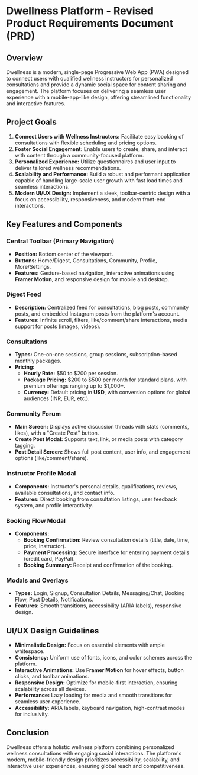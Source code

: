 
# Dwellness Platform - Revised Product Requirements Document (PRD)

## Overview
Dwellness is a modern, single-page Progressive Web App (PWA) designed to connect users with qualified wellness instructors for personalized consultations and provide a dynamic social space for content sharing and engagement. The platform focuses on delivering a seamless user experience with a mobile-app-like design, offering streamlined functionality and interactive features.

## Project Goals
1. **Connect Users with Wellness Instructors:** Facilitate easy booking of consultations with flexible scheduling and pricing options.
2. **Foster Social Engagement:** Enable users to create, share, and interact with content through a community-focused platform.
3. **Personalized Experience:** Utilize questionnaires and user input to deliver tailored wellness recommendations.
4. **Scalability and Performance:** Build a robust and performant application capable of handling large-scale user growth with fast load times and seamless interactions.
5. **Modern UI/UX Design:** Implement a sleek, toolbar-centric design with a focus on accessibility, responsiveness, and modern front-end interactions.

## Key Features and Components

### Central Toolbar (Primary Navigation)
- **Position:** Bottom center of the viewport.
- **Buttons:** Home/Digest, Consultations, Community, Profile, More/Settings.
- **Features:** Gesture-based navigation, interactive animations using **Framer Motion**, and responsive design for mobile and desktop.

### Digest Feed
- **Description:** Centralized feed for consultations, blog posts, community posts, and embedded Instagram posts from the platform's account.
- **Features:** Infinite scroll, filters, like/comment/share interactions, media support for posts (images, videos).

### Consultations
- **Types:** One-on-one sessions, group sessions, subscription-based monthly packages.
- **Pricing:** 
   - **Hourly Rate:** $50 to $200 per session.
   - **Package Pricing:** $200 to $500 per month for standard plans, with premium offerings ranging up to $1,000+.
   - **Currency:** Default pricing in **USD**, with conversion options for global audiences (INR, EUR, etc.).

### Community Forum
- **Main Screen:** Displays active discussion threads with stats (comments, likes), with a "Create Post" button.
- **Create Post Modal:** Supports text, link, or media posts with category tagging.
- **Post Detail Screen:** Shows full post content, user info, and engagement options (like/comment/share).

### Instructor Profile Modal
- **Components:** Instructor's personal details, qualifications, reviews, available consultations, and contact info.
- **Features:** Direct booking from consultation listings, user feedback system, and profile interactivity.

### Booking Flow Modal
- **Components:**
   - **Booking Confirmation:** Review consultation details (title, date, time, price, instructor).
   - **Payment Processing:** Secure interface for entering payment details (credit card, PayPal).
   - **Booking Summary:** Receipt and confirmation of the booking.

### Modals and Overlays
- **Types:** Login, Signup, Consultation Details, Messaging/Chat, Booking Flow, Post Details, Notifications.
- **Features:** Smooth transitions, accessibility (ARIA labels), responsive design.

## UI/UX Design Guidelines
- **Minimalistic Design:** Focus on essential elements with ample whitespace.
- **Consistency:** Uniform use of fonts, icons, and color schemes across the platform.
- **Interactive Animations:** Use **Framer Motion** for hover effects, button clicks, and toolbar animations.
- **Responsive Design:** Optimize for mobile-first interaction, ensuring scalability across all devices.
- **Performance:** Lazy loading for media and smooth transitions for seamless user experience.
- **Accessibility:** ARIA labels, keyboard navigation, high-contrast modes for inclusivity.

## Conclusion
Dwellness offers a holistic wellness platform combining personalized wellness consultations with engaging social interactions. The platform's modern, mobile-friendly design prioritizes accessibility, scalability, and interactive user experiences, ensuring global reach and competitiveness.
